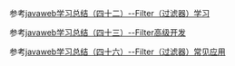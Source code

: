 参考[javaweb学习总结（四十二）--Filter（过滤器）学习](http://www.cnblogs.com/xdp-gacl/p/3948353.html)

参考[javaweb学习总结（四十三）--Filter高级开发](http://www.cnblogs.com/xdp-gacl/p/3952405.html)

参考[javaweb学习总结（四十六）--Filter（过滤器）常见应用](http://www.cnblogs.com/xdp-gacl/p/3948422.html)